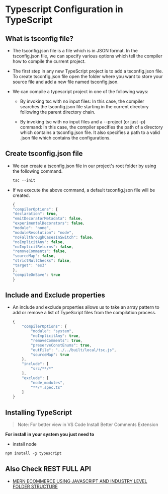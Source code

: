 # Typescript Configuration in TypeScript

## What is tsconfig file?

- The tsconfig.json file is a file which is in JSON format. In the tsconfig.json file, we can specify various options which tell the compiler how to compile the current project.

- The first step in any new TypeScript project is to add a tsconfig.json file. To create tsconfig.json file open the folder where you want to store your source file and add a new file named tsconfig.json.

- We can compile a typescript project in one of the following ways:

  - By invoking tsc with no input files: In this case, the compiler searches the tsconfig.json file starting in the current directory following the parent directory chain.

  - By invoking tsc with no input files and a --project (or just -p) command: In this case, the compiler specifies the path of a directory which contains a tsconfig.json file. It also specifies a path to a valid .json file which contains the configurations.

## Create tsconfig.json file

- We can create a tsconfig.json file in our project's root folder by using the following command.

  ```TypeScript
  tsc --init
  ```

- If we execute the above command, a default tsconfig.json file will be created.

  ```TypeScript
  {
  "compilerOptions": {
  "declaration": true,
  "emitDecoratorMetadata": false,
  "experimentalDecorators": false,
  "module": "none",
  "moduleResolution": "node",
  "noFallthroughCasesInSwitch": false,
  "noImplicitAny": false,
  "noImplicitReturns": false,
  "removeComments": false,
  "sourceMap": false,
  "strictNullChecks": false,
  "target": "es3"
  },
  "compileOnSave": true
  }
  ```

## Include and Exclude properties

- An include and exclude properties allows us to take an array pattern to add or remove a list of TypeScript files from the compilation process.

  ```TypeScript
  {
      "compilerOptions": {
          "module": "system",
          "noImplicitAny": true,
          "removeComments": true,
          "preserveConstEnums": true,
          "outFile": "../../built/local/tsc.js",
          "sourceMap": true
      },
      "include": [
          "src/**/*"
      ],
      "exclude": [
          "node_modules",
          "**/*.spec.ts"
      ]
  }
  ```

## Installing TypeScript

> Note: For better view in VS Code Install Better Comments Extension

**For install in your system you just need to**

- install node

```TypeScript
npm install -g typescript
```

## Also Check REST FULL API

- [MERN ECOMMERCE USING JAVASCRIPT AND INDUSTRY LEVEL FOLDER STRUCTURE](https://github.com/CodeIntelli/MERN-ECOMMERCE)
